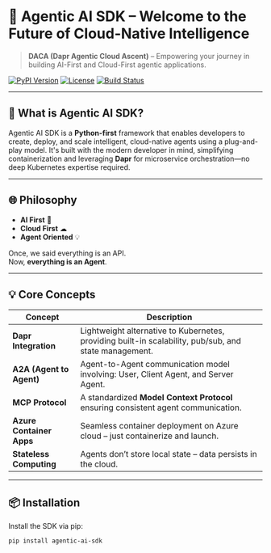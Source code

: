 # 🚀 Agentic AI SDK – Welcome to the Future of Cloud-Native Intelligence

> **DACA (Dapr Agentic Cloud Ascent)** – Empowering your journey in building AI-First and Cloud-First agentic applications.

[![PyPI Version](https://img.shields.io/pypi/v/agentic-ai-sdk)](https://pypi.org/project/agentic-ai-sdk/)
[![License](https://img.shields.io/badge/license-MIT-blue)](https://github.com/your-repo/LICENSE)
[![Build Status](https://img.shields.io/github/actions/workflow/status/your-repo/agentic-ai-sdk/ci.yml)](https://github.com/your-repo/agentic-ai-sdk/actions)

---

## 🧠 What is Agentic AI SDK?

Agentic AI SDK is a **Python-first** framework that enables developers to create, deploy, and scale intelligent, cloud-native agents using a plug-and-play model. It's built with the modern developer in mind, simplifying containerization and leveraging **Dapr** for microservice orchestration—no deep Kubernetes expertise required.

---

## 🌐 Philosophy

- **AI First** 🤖  
- **Cloud First** ☁  
- **Agent Oriented** 💡

Once, we said everything is an API.  
Now, **everything is an Agent**.

---

## 💡 Core Concepts

| Concept                  | Description                                                                 |
|--------------------------|-----------------------------------------------------------------------------|
| **Dapr Integration**     | Lightweight alternative to Kubernetes, providing built-in scalability, pub/sub, and state management. |
| **A2A (Agent to Agent)** | Agent-to-Agent communication model involving: User, Client Agent, and Server Agent. |
| **MCP Protocol**         | A standardized **Model Context Protocol** ensuring consistent agent communication. |
| **Azure Container Apps** | Seamless container deployment on Azure cloud – just containerize and launch. |
| **Stateless Computing**  | Agents don’t store local state – data persists in the cloud.               |

---

## 📦 Installation

Install the SDK via pip:

```bash
pip install agentic-ai-sdk